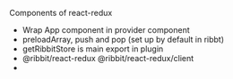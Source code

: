 Components of react-redux

- Wrap App component in provider component
- preloadArray, push and pop (set up by default in ribbt)
- getRibbitStore is main export in plugin
- @ribbit/react-redux @ribbit/react-redux/client
-
